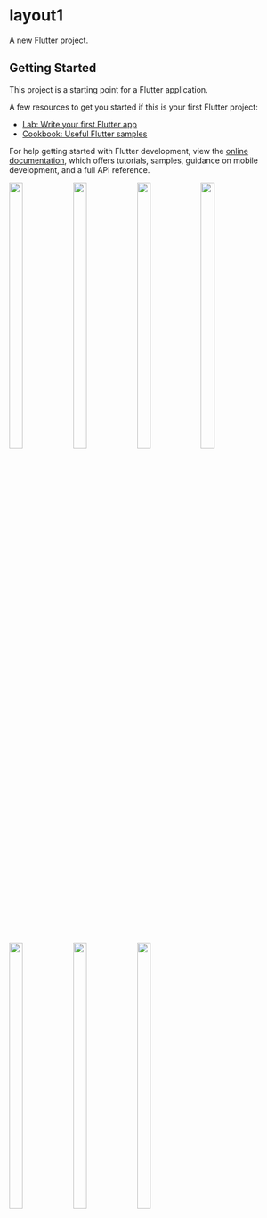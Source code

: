 # layout1

A new Flutter project.

## Getting Started

This project is a starting point for a Flutter application.

A few resources to get you started if this is your first Flutter project:

- [Lab: Write your first Flutter app](https://docs.flutter.dev/get-started/codelab)
- [Cookbook: Useful Flutter samples](https://docs.flutter.dev/cookbook)

For help getting started with Flutter development, view the
[online documentation](https://docs.flutter.dev/), which offers tutorials,
samples, guidance on mobile development, and a full API reference.
<p>
<img src="https://user-images.githubusercontent.com/115798958/212700974-1b22b094-e3f1-44aa-b6a8-7b24a98a0519.png" width=22% height=35%>
<img src="https://user-images.githubusercontent.com/115798958/212701395-3c5e2abb-cf2d-4a96-b171-a6a0807e8922.png" width=22% height=35%>
<img src="https://user-images.githubusercontent.com/115798958/212819633-edcd52c3-05b5-4c67-a62f-546249ed5171.png" width=22% height=35%>
<img src="https://user-images.githubusercontent.com/115798958/212891835-5bb794a3-4fd5-4dcd-85a6-18ee260ffa5d.png" width=22% height=35%>
<img src="https://user-images.githubusercontent.com/115798958/212892022-a75ca737-71e8-4cf3-afe4-e0d05d14724c.png" width=22% height=35%>
<img src="https://user-images.githubusercontent.com/115798958/212892119-954690d9-23ef-4b66-800d-52a4b959f7ee.png" width=22% height=35%> 
<img src="https://user-images.githubusercontent.com/115798958/212914184-a1695547-6a84-48ab-a4c7-fecdea5ab7a3.png" width=22% height=35%> 
</p>



